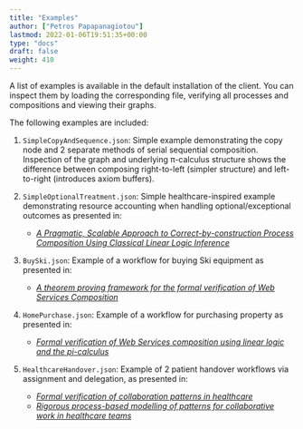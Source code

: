 ```yaml
---
title: "Examples"
author: ["Petros Papapanagiotou"]
lastmod: 2022-01-06T19:51:35+00:00
type: "docs"
draft: false
weight: 410
---
```


A list of examples is available in the default installation of the client. You can inspect them by loading the corresponding file, verifying all processes and compositions and viewing their graphs.

The following examples are included:

1.  `SimpleCopyAndSequence.json`: Simple example demonstrating the copy node and 2 separate methods of serial sequential composition. Inspection of the graph and underlying &pi;-calculus structure shows the difference between composing right-to-left (simpler structure) and left-to-right (introduces axiom buffers).

2.  `SimpleOptionalTreatment.json`: Simple healthcare-inspired example demonstrating resource accounting when handling optional/exceptional outcomes as presented in:
    -   _[A Pragmatic, Scalable Approach to Correct-by-construction Process Composition Using Classical Linear Logic Inference](https://link.springer.com/chapter/10.1007/978-3-030-13838-7%5F5)_

3.  `BuySki.json`: Example of a workflow for buying Ski equipment as presented in:
    -   _[A theorem proving framework for the formal verification of Web Services Composition](https://arxiv.org/abs/1108.2348)_

4.  `HomePurchase.json`: Example of a workflow for purchasing property as presented in:
    -   _[Formal verification of Web Services composition using linear logic and the pi-calculus](https://ieeexplore.ieee.org/document/6061099)_

5.  `HealthcareHandover.json`: Example of 2 patient handover workflows via assignment and delegation, as presented in:
    -   _[Formal verification of collaboration patterns in healthcare](https://www.tandfonline.com/doi/abs/10.1080/0144929X.2013.824506)_
    -   _[Rigorous process-based modelling of patterns for collaborative work in healthcare teams](https://ieeexplore.ieee.org/document/6266330)_